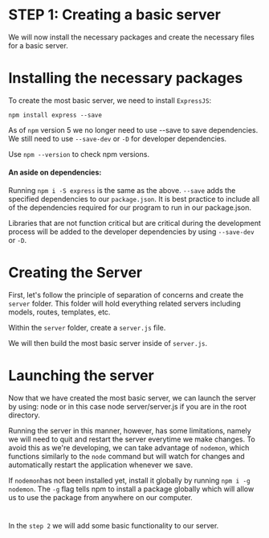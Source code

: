 # STEP 1: Creating a basic server

We will now install the necessary packages and create the necessary files for a basic server.

# Installing the necessary packages

To create the most basic server, we need to install `ExpressJS`:

`npm install express --save`

As of `npm` version 5 we no longer need to use --save to save dependencies. We still need to use `--save-dev` or `-D` for developer dependencies.

Use `npm --version` to check npm versions.

#### An aside on dependencies:
Running `npm i -S express` is the same as the above. `--save` adds the specified dependencies to our `package.json`. It is best practice to include all of the dependencies required for our program to run in our package.json. 

Libraries that are not function critical but are critical during the development process will be added to the developer dependencies by using `--save-dev` or `-D`.

# Creating the Server
First, let's follow the principle of separation of concerns and create the `server` folder. This folder will hold everything related servers including models, routes, templates, etc.

Within the `server` folder, create a `server.js` file.

We will then build the most basic server inside of `server.js`.

# Launching the server
Now that we have created the most basic server, we can launch the server by using:
node <filePath> or in this case node server/server.js if you are in the root directory.

Running the server in this manner, however, has some limitations, namely we will need to quit and restart the server everytime we make changes. To avoid this as we're developing, we can take advantage of `nodemon`, which functions similarly to the `node` command but will watch for changes and automatically restart the application whenever we save.

If `nodemon`has not been installed yet, install it globally by running `npm i -g nodemon`. The `-g` flag tells npm to install a package globally which will allow us to use the package from anywhere on our computer.
#

In the `step 2` we will add some basic functionality to our server.
